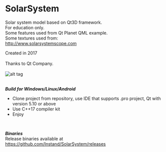 # SolarSystem
Solar system model based on Qt3D framework. <br />
For education only. <br />
Some features used from Qt Planet QML example. <br />
Some textures used from: <br />
http://www.solarsystemscope.com <br />

Created in 2017 <br />
<br />
Thanks to Qt Company. <br />
<br />
![alt tag](http://ipic.su/img/img7/fs/SolarSystemScreen.1562931855.jpg) <br />
<br />

***Build for Windows/Linux/Android***<br />
- Clone project from repository, use IDE that supports .pro project, Qt with version 5.10 or above<br />
- Use C++17 compiler kit<br />
- Enjoy<br />
<br />

***Binaries*** <br />
Release binaries available at https://github.com/Instand/SolarSystem/releases <br />
